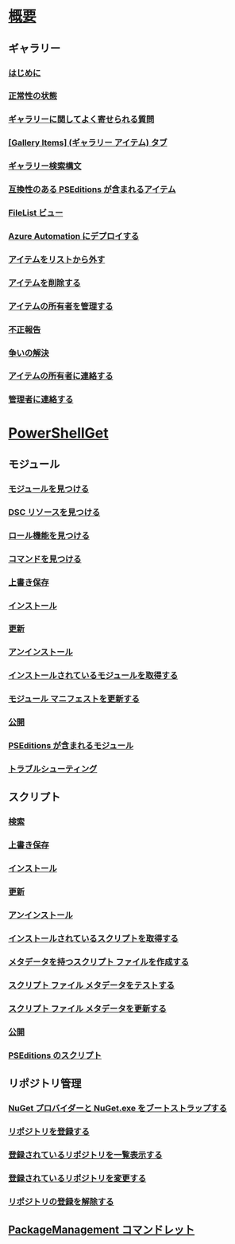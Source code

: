 # [概要](readme.md)
## ギャラリー
### [はじめに](psgallery/psgallery_gettingstarted.md)
### [正常性の状態](psgallery/psgallery_status.md)
### [ギャラリーに関してよく寄せられる質問](psgallery/psgallery_faqs.md)
### [[Gallery Items] (ギャラリー アイテム) タブ](psgallery/psgallery_items_tab.md)
### [ギャラリー検索構文](psgallery/psgallery_search_syntax.md)
### [互換性のある PSEditions が含まれるアイテム](psgallery/psgallery_pseditions.md)
### [FileList ビュー](psgallery/psgallery_filelist_feature.md)
### [Azure Automation にデプロイする](psgallery/psgallery_deploy_to_azure_automation.md)
### [アイテムをリストから外す](psgallery/psgallery_unlist_items.md)
### [アイテムを削除する](psgallery/Deleting-Items.md)
### [アイテムの所有者を管理する](psgallery/Managing-Item-Owners.md)
### [不正報告](psgallery/psgallery_report_abuse.md)
### [争いの解決](psgallery/psgallery_dispute_resolution.md)
### [アイテムの所有者に連絡する](psgallery/psgallery_contacting_item_owners.md)
### [管理者に連絡する](psgallery/psgallery_contacting_administrators.md)

# [PowerShellGet](psget/overview.md)
## モジュール
### [モジュールを見つける](psget/module/psget_find-module.md)
### [DSC リソースを見つける](psget/module/psget_find-dscresource.md)
### [ロール機能を見つける](psget/module/psget_find-rolecapability.md)
### [コマンドを見つける](psget/module/psget_find-command.md)
### [上書き保存](psget/module/psget_save-module.md)
### [インストール](psget/module/psget_install-module.md)
### [更新](psget/module/psget_update-module.md)
### [アンインストール](psget/module/psget_uninstall-module.md)
### [インストールされているモジュールを取得する](psget/module/psget_get-installedmodule.md)
### [モジュール マニフェストを更新する](psget/module/psget_update-modulemanifest.md)
### [公開](psget/module/psget_publish-module.md)
### [PSEditions が含まれるモジュール](psget/module/modulewithpseditionsupport.md)
### [トラブルシューティング](psget/psget_cmdlets_troubleshooting.md)

## スクリプト
### [検索](psget/script/psget_find-script.md)
### [上書き保存](psget/script/psget_save-script.md)
### [インストール](psget/script/psget_install-script.md)
### [更新](psget/script/psget_update-script.md)
### [アンインストール](psget/script/psget_uninstall-script.md)
### [インストールされているスクリプトを取得する](psget/script/psget_get-installedscript.md)
### [メタデータを持つスクリプト ファイルを作成する](psget/script/psget_new-scriptfileinfo.md)
### [スクリプト ファイル メタデータをテストする](psget/script/psget_test-scriptfileinfo.md)
### [スクリプト ファイル メタデータを更新する](psget/script/psget_update-scriptfileinfo.md)
### [公開](psget/script/psget_publish-script.md)
### [PSEditions のスクリプト](psget/script/scriptwithpseditionsupport.md)

## リポジトリ管理
### [NuGet プロバイダーと NuGet.exe をブートストラップする](psget/repository/bootstrapping_nuget_proivder_and_exe.md)
### [リポジトリを登録する](psget/repository/psget_register-psrepository.md)
### [登録されているリポジトリを一覧表示する](psget/repository/psget_get-psrepository.md)
### [登録されているリポジトリを変更する](psget/repository/psget_set-psrepository.md)
### [リポジトリの登録を解除する](psget/repository/psget_unregister-psrepository.md)

## [PackageManagement コマンドレット](psget/oneget/PackageManagement_cmdlets.md)
